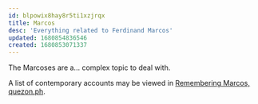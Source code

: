 ```yaml
---
id: blpowix8hay8r5ti1xzjrqx
title: Marcos
desc: 'Everything related to Ferdinand Marcos'
updated: 1680854836546
created: 1680853071337
---
```


The Marcoses are a... complex topic to deal with.

A list of contemporary accounts may be viewed in [Remembering Marcos, quezon.ph](https://web.archive.org/web/20170913113917/https://storify.com/mlq3/remembering-marcos).
